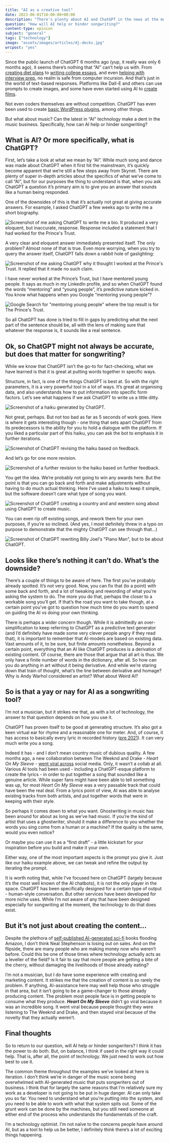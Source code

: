 ```yaml
---
title: "AI as a creative tool"
date: 2023-06-01T10:00:00+00:00
description: "There's plenty about AI and ChatGPT in the news at the moment. Here I take a look at the potential for some more creative uses."
question: "How will AI help or hinder songwriting?"
content-type: opinion
subject: "general"
tags: ["technology"]
image: "assets/images/articles/dj-decks.jpg"
wrcpost: "yes"
---
```


Since the public launch of ChatGPT 6 months ago (yup, it really was only 6 months ago), it seems there’s nothing that “AI” can’t help us with. From [creating diet plans](https://www.washingtonpost.com/wellness/2023/05/02/chatgpt-ai-meal-planning-diet/) to [writing college essays](https://www.techradar.com/news/i-had-chatgpt-write-my-college-essay-and-now-im-ready-to-go-back-to-school-and-do-nothing), and even [helping with interview prep](https://www.explainthis.io/en/chatgpt/interview), no realm is safe from computer incursion. And that’s just in the world of text-based responses. Platforms like Dall-E and others can use prompts to create images, and some have even started using AI to [create films](https://www.newyorker.com/culture/screening-room/an-ai-generated-film-depicts-human-loneliness-in-thank-you-for-not-answering).

Not even coders themselves are without competition. ChatGPT has even been used to create [basic WordPress plugins](https://www.zdnet.com/article/i-asked-chatgpt-to-write-a-wordpress-plugin-i-needed-it-did-it-in-less-than-5-minutes/), among other things.

But what about music? Can the latest in “AI” technology make a dent in the music business. Specifically, how can AI help or hinder songwriting?

## What is AI? Or more specifically, what is ChatGPT?

First, let’s take a look at what we mean by “AI”. While much song and dance was made about ChatGPT when it first hit the mainstream, it’s quickly become apparent that we’re still a few steps away from Skynet. There are plenty of super in-depth articles about the specifics of what we’ve come to call “AI”, but for our purposes the thing to understand is that, when you ask ChatGPT a question it’s primary aim is to give you an answer that sounds like a human being responded.

One of the downsides of this is that it’s actually not great at giving accurate answers. For example, I asked ChatGPT a few weeks ago to write me a short biography.

![Screenshot of me asking ChatGPT to write me a bio. It produced a very eloquent, but inaccurate, response. Response included a statement that I had worked for the Prince's Trust.]({{site.url}}/assets/images/articles/ai-songwriting/chatgpt-who-is-willrc.png)

A very clear and eloquent answer immediately presented itself. The only problem? Almost none of that is true. Even more worrying, when you try to query the answer itself, ChatGPT falls down a rabbit hole of gaslighting:

![Screenshot of me asking ChatGPT why it thought I worked at the Prince's Trust. It replied that it made no such claim.]({{site.url}}/assets/images/articles/ai-songwriting/chatgpt-princes-trust-question.png)

I have never worked at the Prince’s Trust, but I have mentored young people. It says as much in my LinkedIn profile, and so when ChatGPT found the words “mentoring” and “young people”, it’s predictive nature kicked in. You know what happens when you Google “mentoring young people”?

![Google Search for "mentoring young people" where the top result is for The Prince's Trust.]({{site.url}}/assets/images/articles/ai-songwriting/google-mentoring-young-people.png)

So all ChatGPT has done is tried to fill in gaps by predicting what the next part of the sentence should be, all with the lens of making sure that whatever the response is, it sounds like a real sentence.

## Ok, so ChatGPT might not always be accurate, but does that matter for songwriting?

While we know that ChatGPT isn’t the go-to for fact-checking, what we have learned is that it is great at putting words together in specific ways.

Structure, in fact, is one of the things ChatGPT is best at. So with the right parameters, it is a very powerful tool in a lot of ways. It’s great at organising data, and also understands how to put information into specific form factors. Let’s see what happens if we ask ChatGPT to write us a little ditty.

![Screenshot of a haiku generated by ChatGPT.]({{site.url}}/assets/images/articles/ai-songwriting/chatgpt-haiku-01.png)

Not great, perhaps. But not too bad as far as 5 seconds of work goes. Here is where it gets interesting though - one thing that sets apart ChatGPT from its predecessors is the ability for you to hold a dialogue with the platform. If you liked a particular part of this haiku, you can ask the bot to emphasis it in further iterations.

![Screenshot of ChatGPT revising the haiku based on feedback.]({{site.url}}/assets/images/articles/ai-songwriting/chatgpt-haiku-02.png)

And let’s go for one more revision.

![Screenshot of a further revision to the haiku based on further feedback.]({{site.url}}/assets/images/articles/ai-songwriting/chatgpt-haiku-03.png)

You get the idea. We’re probably not going to win any awards here. But the point is that you can go back and forth and make adjustments without having to do much actual thinking. Here I’ve used a haiku to keep it simple, but the software doesn’t care what type of song you want.

![Screenshot of ChatGPT creating a country and and western song about using ChatGPT to create music.]({{site.url}}/assets/images/articles/ai-songwriting/chatgpt-country-song.png)

You can even rip off existing songs, and rework them for your own purposes, if you’re so inclined. (And yes, I most definitely threw in a typo on purpose to demonstrate that the mighty ChatGPT can see through that…)

![Screenshot of ChatGPT rewriting Billy Joel's "Piano Man", but to be about ChatGPT.]({{site.url}}/assets/images/articles/ai-songwriting/chatgpt-piano-man.png)

## Looks like there’s nothing it can’t do. What’s the downside?

There’s a couple of things to be aware of here. The first you’ve probably already spotted. It’s not very good. Now, you can fix that (to a point) with some back and forth, and a lot of tweaking and rewording of what you’re asking the system to do. The more you do that, perhaps the closer to a workable song you’ll get. If that’s the road you want to take though, at a certain point you’ve got to question how much time do you want to spend on guiding the AI vs doing your own thinking.

There is perhaps a wider concern though. While it is admittedly an over-simplification to keep referring to ChatGPT as a predictive text generator (and I’d definitely have made some very clever people angry if they read that), it is important to remember that AI-models are based on existing data. Vast amounts of it, to be sure, but finite amounts nonetheless. Beyond a certain point, everything that an AI like ChatGPT produces is a derivation of existing content. Of course, there are those that argue that all art is thus. We only have a finite number of words in the dictionary, after all. So how can you do anything in art without it being derivative. And while we’re staring down that train of thought, what’s the line between derivative and homage? Why is Andy Warhol considered an artist? What about Weird Al?

## So is that a yay or nay for AI as a songwriting tool?

I’m not a musician, but it strikes me that, as with a lot of technology, the answer to that question depends on how you use it.

ChatGPT has proven itself to be good at generating structure. It’s also got a keen virtual ear for rhyme and a reasonable one for meter. And, of course, it has access to basically every lyric in recorded history ([pre 2021](https://help.openai.com/en/articles/6783457-what-is-chatgpt)). It can very much write you a song.

Indeed it has - and I don’t mean country music of dubious quality. A few months ago, a new collaboration between The Weeknd and Drake - *Heart On My Sleeve* - [went viral across](https://www.nytimes.com/2023/04/19/arts/music/ai-drake-the-weeknd-fake.html) social media. Only, it wasn’t a collab at all. Various AI tools had been used - including a ChatGPT-esque platform to create the lyrics - in order to put together a song that sounded like a genuine article. While super fans might have been able to tell something was up, for most *Heart On My Sleeve* was a very passable track that could have been the real deal. From a lyrics point of view, AI was able to analyse existing tracks from both artists, and put together words that were in keeping with their style.

So perhaps it comes down to what you want. Ghostwriting in music has been around for about as long as we’ve had music. If you’re the kind of artist that uses a ghostwriter, should it make a difference to you whether the words you sing come from a human or a machine? If the quality is the same, would you even notice?

Or maybe you can use it as a “first draft” - a little kickstart for your inspiration before you build and make it your own.

Either way, one of the most important aspects is the prompt you give it. Just like our haiku example above, we can tweak and refine the output by iterating the prompt. 

It is worth noting that, while I’ve focused here on ChatGPT (largely because it’s the most well known of the AI chatbots), it is not the only player in the space. ChatGPT has been specifically designed for a certain type of output - human-style conversation. But other services have been developed for more niche uses. While I’m not aware of any that have been designed especially for songwriting at the moment, the technology to do that does exist.

## But it’s not just about creating the content…

Despite the plethora of [self-published AI-generated sci-fi](https://www.reuters.com/technology/chatgpt-launches-boom-ai-written-e-books-amazon-2023-02-21/) books flooding Amazon, I don’t think Neal Stephenson is losing out on sales. And on the flipside, there are many people who are making money now who weren’t before. Could this be one of those times where technology actually acts as a leveller of the field? Is it fair to say that more people are getting a bite of the cherry, without damaging the livelihoods of those already eating?

I’m not a musician, but I do have some experience with creating and marketing content. It strikes me that the creation of content is so rarely the problem. If anything, AI-assistance here may well help those who struggle in that area, but it isn’t going to be a game-changer to those already producing content. The problem most people face is in getting people to consume what they produce. *********Heart On My Sleeve********* didn’t go viral because it was an incredible song. It went viral because people thought they were listening to The Weeknd and Drake, and then stayed viral because of the novelty that they actually weren’t.

## Final thoughts

So to return to our question, will AI help or hinder songwriters? I think it has the power to do both. But, on balance, I think if used in the right way it could help. That is, after all, the point of technology. We just need to work out how best to use it. 

The common theme throughout the examples we’ve looked at here is iteration. I don’t think we’re in danger of the music scene being overwhelmed with AI-generated music that puts songwriters out of business. I think that for largely the same reasons that I’m relatively sure my work as a developer is not going to be put in huge danger. AI can only take you so far. You need to understand what you’re putting into the system, and you need to be able to work with what that system spits out. Some of the grunt work can be done by the machines, but you still need someone at either end of the process who understands the fundamentals of the craft.

I’m a technology optimist. I’m not naïve to the concerns people have around AI, but as a tool to help us be better, I definitely think there’s a lot of exciting things happening.